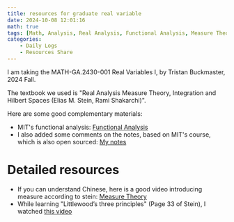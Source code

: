 ```yaml
---
title: resources for graduate real variable
date: 2024-10-08 12:01:16
math: true
tags: [Math, Analysis, Real Analysis, Functional Analysis, Measure Theory]
categories:
    - Daily Logs
    - Resources Share
---
```


I am taking the MATH-GA.2430-001 Real Variables I, by Tristan Buckmaster, 2024 Fall. 

The textbook we used is "Real Analysis Measure Theory, Integration and Hilbert Spaces (Elias M. Stein, Rami Shakarchi)".

Here are some good complementary materials:

- MIT's functional analysis: [Functional Analysis](https://ocw.mit.edu/courses/18-102-introduction-to-functional-analysis-spring-2021/pages/syllabus/)
- I also added some comments on the notes, based on MIT's course, which is also open sourced: [My notes](https://github.com/LiSiruiRay/functional_analysis/blob/main/main.pdf)

# Detailed resources
- If you can understand Chinese, here is a good video introducing measure according to stein: [Measure Theory](https://www.bilibili.com/video/BV1Nc41157FB/?spm_id_from=333.337.search-card.all.click&vd_source=d84085799dfdb99d199a04d156250394)
- While learning "Littlewood’s three principles" (Page 33 of Stein), I watched [this video](https://www.youtube.com/watch?v=-KPgRzsnG5k&ab_channel=Problemathic)
